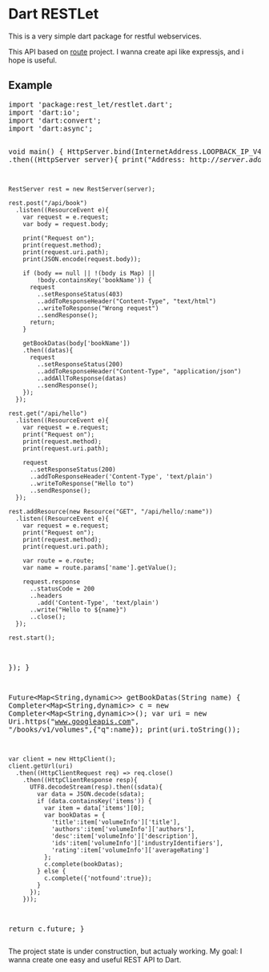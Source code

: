 <h1>Dart RESTLet</h1>
<p>
This is a very simple dart package for restful webservices.
</p>
<p>
This API based on <a href="https://github.com/justinfagnani/route">route</a> project.
I wanna create api like expressjs, and i hope is useful.
</p>
<h2>Example</h2>
<pre>
import 'package:rest_let/restlet.dart';
import 'dart:io';
import 'dart:convert';
import 'dart:async';

void main() {
  HttpServer.bind(InternetAddress.LOOPBACK_IP_V4, 4444)
  .then((HttpServer server){
    print("Address: http://${server.address.address}:${server.port}");
    
    RestServer rest = new RestServer(server);
    
    rest.post("/api/book")
      .listen((ResourceEvent e){
        var request = e.request;
        var body = request.body;
        
        print("Request on");
        print(request.method);
        print(request.uri.path);
        print(JSON.encode(request.body));
        
        if (body == null || !(body is Map) || 
            !body.containsKey('bookName')) {
          request
            ..setResponseStatus(403)
            ..addToResponseHeader("Content-Type", "text/html")
            ..writeToResponse("Wrong request")
            ..sendResponse();
          return;
        }
        
        getBookDatas(body['bookName'])
        .then((datas){
          request
            ..setResponseStatus(200)
            ..addToResponseHeader("Content-Type", "application/json")
            ..addAllToResponse(datas)
            ..sendResponse();
        });
      });
    
    rest.get("/api/hello")
      .listen((ResourceEvent e){
        var request = e.request;
        print("Request on");
        print(request.method);
        print(request.uri.path);
        
        request
          ..setResponseStatus(200)
          ..addToResponseHeader('Content-Type', 'text/plain')
          ..writeToResponse("Hello to")
          ..sendResponse();
      });
    
    rest.addResource(new Resource("GET", "/api/hello/:name"))
      .listen((ResourceEvent e){
        var request = e.request;
        print("Request on");
        print(request.method);
        print(request.uri.path);
        
        var route = e.route;
        var name = route.params['name'].getValue();
        
        request.response
          ..statusCode = 200
          ..headers
            .add('Content-Type', 'text/plain')
          ..write("Hello to ${name}")
          ..close();
      });
    
    rest.start();
  });
}

Future&#60;Map&#60;String,dynamic&#62;&#62; getBookDatas(String name) {
    Completer&#60;Map&#60;String,dynamic&#62;&#62; c = new Completer&#60;Map&#60;String,dynamic&#62;&#62;();
    var uri = new Uri.https("www.googleapis.com", "/books/v1/volumes",{"q":name});
    print(uri.toString());
    
    var client = new HttpClient();
    client.getUrl(uri)
      .then((HttpClientRequest req) => req.close()
        .then((HttpClientResponse resp){
          UTF8.decodeStream(resp).then((sdata){
            var data = JSON.decode(sdata);
            if (data.containsKey('items')) {
              var item = data['items'][0];
              var bookDatas = {
                'title':item['volumeInfo']['title'],
                'authors':item['volumeInfo']['authors'],
                'desc':item['volumeInfo']['description'],
                'ids':item['volumeInfo']['industryIdentifiers'],
                'rating':item['volumeInfo']['averageRating']
              };
              c.complete(bookDatas);
            } else {
              c.complete({'notfound':true});
            }
          });
        }));
  return c.future;
}
</pre>

<p>
The project state is under construction, but actualy working. 
My goal: I wanna create one easy and useful REST API to Dart. 
</p>
